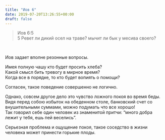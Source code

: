 ```yaml
---
title: "Иов 6"
date: 2019-07-20T13:26:55+00:00
draft: false
---
```

> Иов 6:5  
> 5 Ревет ли дикий осел на траве? мычит ли бык у месива своего?

&nbsp;

Иов задает вполне резонные вопросы.

Имея полную чашу кто будет просить хлеба?  
Какой смысл бить тревогу в мирное время?  
Когда все в порядке, то кто будет вопиять о помощи?

Согласен, такое поведение совершенно не логично.

Однако, совсем другое дело это чувство ложного покоя во время беды.  
Видя перед собою избыток на обеденном столе, банковский счет со внушительными суммами, можно подумать что все хорошо!  
Так говорил себе один человек из знаменитой притчи: &#8220;много добра лежит у тебя, ешь пей веселись&#8221;.

Серьезная проблема и ощущение покоя, такое соседство в жизни человека может принести горькие плоды.